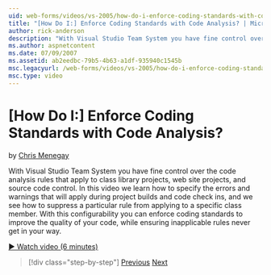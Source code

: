 ```yaml
---
uid: web-forms/videos/vs-2005/how-do-i-enforce-coding-standards-with-code-analysis
title: "[How Do I:] Enforce Coding Standards with Code Analysis? | Microsoft Docs"
author: rick-anderson
description: "With Visual Studio Team System you have fine control over the code analysis rules that apply to class library projects, web site projects, and source code co..."
ms.author: aspnetcontent
ms.date: 07/09/2007
ms.assetid: ab2eedbc-79b5-4b63-a1df-935940c1545b
msc.legacyurl: /web-forms/videos/vs-2005/how-do-i-enforce-coding-standards-with-code-analysis
msc.type: video
---
```

[How Do I:] Enforce Coding Standards with Code Analysis?
====================
by [Chris Menegay](https://twitter.com/CMenegay)

With Visual Studio Team System you have fine control over the code analysis rules that apply to class library projects, web site projects, and source code control. In this video we learn how to specify the errors and warnings that will apply during project builds and code check ins, and we see how to suppress a particular rule from applying to a specific class member. With this configurability you can enforce coding standards to improve the quality of your code, while ensuring inapplicable rules never get in your way.

[&#9654; Watch video (6 minutes)](https://channel9.msdn.com/Blogs/ASP-NET-Site-Videos/how-do-i-enforce-coding-standards-with-code-analysis)

> [!div class="step-by-step"]
> [Previous](how-do-i-set-up-distributed-load-testing-for-high-volume-tests.md)
> [Next](how-do-i-use-generic-tests.md)
